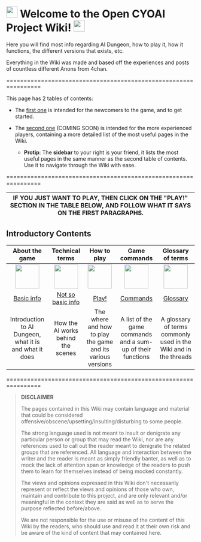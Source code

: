 # <img width="30" src="https://user-images.githubusercontent.com/58800629/72282946-8bc2b900-361c-11ea-8b2c-bfd97412a189.png"> Welcome to the Open CYOAI Project Wiki! <img width="30" src="https://user-images.githubusercontent.com/58800629/72282946-8bc2b900-361c-11ea-8b2c-bfd97412a189.png">
 
Here you will find most info regarding AI Dungeon, how to play it, how it functions, the different versions that exists, etc.

Everything in the Wiki was made and based off the experiences and posts of countless different Anons from 4chan.

================================================================

This page has 2 tables of contents:
* The [first one](https://github.com/VBPXKSMI/Open-CYOAI-Project/wiki#introductory-contents) is intended for the newcomers to the game, and to get started.
* The [second one]() (COMING SOON) is intended for the more experienced players, containing a more detailed list of the most useful pages in the Wiki.

  * **Protip**: The **sidebar** to your right is your friend, it lists the most useful pages in the same manner as the second table of contents. Use it to navigate through the Wiki with ease.

================================================================

| IF YOU JUST WANT TO PLAY, THEN CLICK ON THE "PLAY!" SECTION IN THE TABLE BELOW, AND FOLLOW WHAT IT SAYS ON THE FIRST PARAGRAPHS. |
| :---: |

## Introductory Contents
| About the game | Technical terms | How to play | Game commands | Glossary of terms |
| :---: | :---: | :---: | :---: | :---: |
| <img width="64" src="https://user-images.githubusercontent.com/58800629/72296082-93dc2200-3637-11ea-8b78-aee4cc8d96cc.png"> | <img width="64" src="https://user-images.githubusercontent.com/58800629/72292610-7c4d6b00-3630-11ea-8101-bc890ebbdb6a.png"> | <img width="64" src="https://user-images.githubusercontent.com/58800629/72286454-f0cddd00-3623-11ea-9d1a-96f698ca423b.png"> | <img width="64" src="https://user-images.githubusercontent.com/58800629/72295111-a7868900-3635-11ea-81e8-7e025954c75f.png"> | <img width="64" src="https://user-images.githubusercontent.com/58800629/72295305-1368f180-3636-11ea-8490-a12ea1a548b3.png"> |
| [Basic info](https://github.com/VBPXKSMI/Open-CYOAI-Project/wiki/About-the-game) | [Not so basic info](https://github.com/VBPXKSMI/Open-CYOAI-Project/wiki/Technical-terms) | [Play!](https://github.com/VBPXKSMI/Open-CYOAI-Project/wiki/How-to-play) | [Commands](https://github.com/VBPXKSMI/Open-CYOAI-Project/wiki/Game-commands) | [Glossary](https://github.com/VBPXKSMI/Open-CYOAI-Project/wiki/Glossary-of-terms) |
| Introduction to AI Dungeon, what it is and what it does | How the AI works behind the scenes | The where and how to play the game and its various versions | A list of the game commands and a sum-up of their functions | A glossary of terms commonly used in the Wiki and in the threads |

================================================================

>**DISCLAIMER**
>
>The pages contained in this Wiki may contain language and material that could be considered offensive/obscene/upsetting/insulting/disturbing to some people.
>
>The strong language used is not meant to insult or denigrate any particular person or group that may read the Wiki, nor are any references used to call out the reader meant to denigrate the related groups that are referenced. All language and interaction between the writer and the reader is meant as simply friendly banter, as well as to mock the lack of attention span or knowledge of the readers to push them to learn for themselves instead of being mocked constantly.
>
>The views and opinions expressed in this Wiki don't necessarily represent or reflect the views and opinions of those who own, maintain and contribute to this project, and are only relevant and/or meaningful in the context they are said as well as to serve the purpose reflected before/above.
>
>We are not responsible for the use or misuse of the content of this Wiki by the readers, who should use and read it at their own risk and be aware of the kind of content that may contained here.